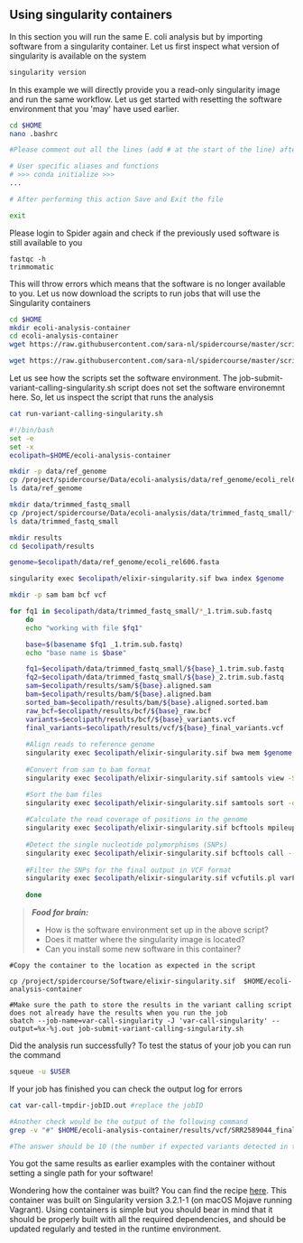 ## Using singularity containers

In this section you will run the same E. coli analysis but by importing software from a singularity  container. Let us first inspect what version of singularity is available on the system

```sh
singularity version
```

In this example we will directly provide you a read-only singularity image and run the same workflow. Let us get started with resetting 
the software environment that you 'may' have used earlier.

```sh
cd $HOME
nano .bashrc

#Please comment out all the lines (add # at the start of the line) after the following line in this file (if you have any)

# User specific aliases and functions
# >>> conda initialize >>>
...

# After performing this action Save and Exit the file

exit
```

Please login to Spider again and check if the previously used software is still available to you

```
fastqc -h
trimmomatic
```

This will throw errors which means that the software is no longer available to you. Let us now download the scripts to run jobs that will use the Singularity containers

```sh
cd $HOME
mkdir ecoli-analysis-container
cd ecoli-analysis-container
wget https://raw.githubusercontent.com/sara-nl/spidercourse/master/scripts/job-submit-variant-calling-singularity.sh

wget https://raw.githubusercontent.com/sara-nl/spidercourse/master/scripts/run-variant-calling-singularity.sh
```

Let us see how the scripts set the software environment. The job-submit-variant-calling-singularity.sh script does not set the software environemnt here. So, let us inspect the script that runs the analysis

```sh
cat run-variant-calling-singularity.sh

#!/bin/bash
set -e
set -x
ecolipath=$HOME/ecoli-analysis-container

mkdir -p data/ref_genome
cp /project/spidercourse/Data/ecoli-analysis/data/ref_genome/ecoli_rel606.fasta data/ref_genome/
ls data/ref_genome

mkdir data/trimmed_fastq_small
cp /project/spidercourse/Data/ecoli-analysis/data/trimmed_fastq_small/*fastq data/trimmed_fastq_small/
ls data/trimmed_fastq_small

mkdir results
cd $ecolipath/results

genome=$ecolipath/data/ref_genome/ecoli_rel606.fasta

singularity exec $ecolipath/elixir-singularity.sif bwa index $genome

mkdir -p sam bam bcf vcf

for fq1 in $ecolipath/data/trimmed_fastq_small/*_1.trim.sub.fastq
    do
    echo "working with file $fq1"

    base=$(basename $fq1 _1.trim.sub.fastq)
    echo "base name is $base"

    fq1=$ecolipath/data/trimmed_fastq_small/${base}_1.trim.sub.fastq
    fq2=$ecolipath/data/trimmed_fastq_small/${base}_2.trim.sub.fastq
    sam=$ecolipath/results/sam/${base}.aligned.sam
    bam=$ecolipath/results/bam/${base}.aligned.bam
    sorted_bam=$ecolipath/results/bam/${base}.aligned.sorted.bam
    raw_bcf=$ecolipath/results/bcf/${base}_raw.bcf
    variants=$ecolipath/results/bcf/${base}_variants.vcf
    final_variants=$ecolipath/results/vcf/${base}_final_variants.vcf 
    
    #Align reads to reference genome
    singularity exec $ecolipath/elixir-singularity.sif bwa mem $genome $fq1 $fq2 > $sam
    
    #Convert from sam to bam format
    singularity exec $ecolipath/elixir-singularity.sif samtools view -S -b $sam > $bam

    #Sort the bam files    
    singularity exec $ecolipath/elixir-singularity.sif samtools sort -o $sorted_bam $bam 
    
    #Calculate the read coverage of positions in the genome
    singularity exec $ecolipath/elixir-singularity.sif bcftools mpileup -O b -o $raw_bcf -f $genome $sorted_bam
    
    #Detect the single nucleotide polymorphisms (SNPs)
    singularity exec $ecolipath/elixir-singularity.sif bcftools call --ploidy 1 -m -v -o $variants $raw_bcf 
    
    #Filter the SNPs for the final output in VCF format
    singularity exec $ecolipath/elixir-singularity.sif vcfutils.pl varFilter $variants > $final_variants
   
    done
 ```

> **_Food for brain:_**
>
> * How is the software environment set up in the above script?
> * Does it matter where the singularity image is located?
> * Can you install some new software in this container? 

```
#Copy the container to the location as expected in the script

cp /project/spidercourse/Software/elixir-singularity.sif  $HOME/ecoli-analysis-container

#Make sure the path to store the results in the variant calling script does not already have the results when you run the job
sbatch --job-name=var-call-singularity -J 'var-call-singularity' --output=%x-%j.out job-submit-variant-calling-singularity.sh
```

Did the analysis run successfully? To test the status of your job you can run the command

```sh
squeue -u $USER
```

If your job has finished you can check the output log for errors

```sh
cat var-call-tmpdir-jobID.out #replace the jobID

#Another check would be the output of the following command
grep -v "#" $HOME/ecoli-analysis-container/results/vcf/SRR2589044_final_variants.vcf | wc -l

#The answer should be 10 (the number if expected variants detected in this population)
```

You got the same results as earlier examples with the container without setting a single path for your software! 

Wondering how the container was built? You can find the recipe [here](https://raw.githubusercontent.com/sara-nl/spidercourse/master/extras/singularity-recipe). This container was built on Singularity version 3.2.1-1 (on macOS Mojave running Vagrant). Using containers is simple but you should bear in mind that it should be properly built with all the required dependencies, and should be updated regularly and tested in the runtime environment. 
